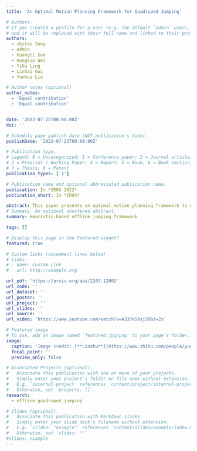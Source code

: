 ```yaml
---
title: 'An Optimal Motion Planning Framework for Quadruped Jumping'

# Authors
# If you created a profile for a user (e.g. the default `admin` user), write the username (folder name) here
# and it will be replaced with their full name and linked to their profile.
authors:
  - zhitao Song
  - admin
  - Guangli Sun
  - Hongsuo Wei
  - Yihu Ling
  - Linhai Gui
  - Yunhui Liu

# Author notes (optional)
author_notes:
  - 'Equal contribution'
  - 'Equal contribution'


date: '2022-07-25T00:00:00Z'
doi: ''

# Schedule page publish date (NOT publication's date).
publishDate: '2022-07-25T00:00:00Z'

# Publication type.
# Legend: 0 = Uncategorized; 1 = Conference paper; 2 = Journal article;
# 3 = Preprint / Working Paper; 4 = Report; 5 = Book; 6 = Book section;
# 7 = Thesis; 8 = Patent
publication_types: ['1']

# Publication name and optional abbreviated publication name.
publication: In *IROS 2022*
publication_short: In *IROS*

abstract: This paper presents an optimal motion planning framework to generate versatile energy-optimal quadrupedal jumping motions automatically (e.g., flips, spin). The jumping motions via the centroidal dynamics are formulated as a 12-dimensional black-box optimization problem subject to the robot kino-dynamic constraints. Gradient-based approaches offer great success in addressing trajectory optimization (TO), yet, prior knowledge (e.g., reference motion, contact schedule) is required and results in sub-optimal solutions. The new proposed framework first employed a heuristics-based optimization method to avoid these problems. Moreover, a prioritization fitness function is created for heuristics-based algorithms in robot ground reaction force (GRF) planning, enhancing convergence and searching performance considerably. Since heuristics-based algorithms often require significant time, motions are planned offline and stored as a pre-motion library. A selector is designed to automatically choose motions with user-specified or perception information as input. The proposed framework has been successfully validated only with a simple continuously tracking PD controller in an open-source Mini-Cheetah by several challenging jumping motions, including jumping over a window-shaped obstacle with 30 cm height and left-flipping over a rectangle obstacle with 27 cm height.
# Summary. An optional shortened abstract.
summary: Heuristic-based offline jumping framework

tags: []

# Display this page in the Featured widget?
featured: true

# Custom links (uncomment lines below)
# links:
# - name: Custom Link
#   url: http://example.org

url_pdf: 'https://arxiv.org/abs/2207.12002'
url_code: ''
url_dataset: ''
url_poster: ''
url_project: ''
url_slides: ''
url_source: ''
url_video: 'https://www.youtube.com/watch?v=AJ37eS8sjS8&t=2s'

# Featured image
# To use, add an image named `featured.jpg/png` to your page's folder.
image:
  caption: 'Image credit: [**Linzhu**](https://www.zhihu.com/people/yuexiaozhu)'
  focal_point: ''
  preview_only: false

# Associated Projects (optional).
#   Associate this publication with one or more of your projects.
#   Simply enter your project's folder or file name without extension.
#   E.g. `internal-project` references `content/project/internal-project/index.md`.
#   Otherwise, set `projects: []`.
research:
  - offline_quadruped_jumping

# Slides (optional).
#   Associate this publication with Markdown slides.
#   Simply enter your slide deck's filename without extension.
#   E.g. `slides: "example"` references `content/slides/example/index.md`.
#   Otherwise, set `slides: ""`.
#slides: example
---
```

